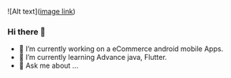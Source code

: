 ![Alt text]([image link](https://github.com/mahmud8bd/class_one/blob/main/m8bd.jpg))
### Hi there 👋



- 🔭 I’m currently working on a eCommerce android mobile Apps.
- 🌱 I’m currently learning Advance java, Flutter.
- 💬 Ask me about ...

